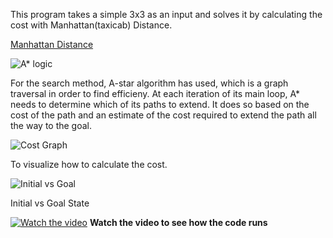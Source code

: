 This program takes a simple 3x3 as an input and solves it by calculating the cost with Manhattan(taxicab) Distance.


[Manhattan Distance](https://en.wikipedia.org/wiki/Taxicab_geometry)


![A* logic](https://media.geeksforgeeks.org/wp-content/uploads/puzzle-1.jpg)

For the search method, A-star algorithm has used, which is a graph traversal in order to find efficieny. At each iteration of its main loop, A* needs to determine which of its paths to extend. It does so based on the cost of the path and an estimate of the cost required to extend the path all the way to the goal.


![Cost Graph](https://upload.wikimedia.org/wikipedia/commons/9/98/AstarExampleEn.gif)

To visualize how to calculate the cost.

![Initial vs Goal](https://www.cs.princeton.edu/courses/archive/spr18/cos226/assignments/8puzzle/4moves.png)

Initial vs Goal State

[![Watch the video](https://i.vimeocdn.com/video/831405690_1280x720.jpg)](https://vimeo.com/373321351)
**Watch the video to see how the code runs**
